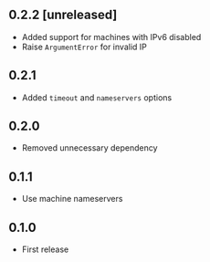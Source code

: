 ## 0.2.2 [unreleased]

- Added support for machines with IPv6 disabled
- Raise `ArgumentError` for invalid IP

## 0.2.1

- Added `timeout` and `nameservers` options

## 0.2.0

- Removed unnecessary dependency

## 0.1.1

- Use machine nameservers

## 0.1.0

- First release

